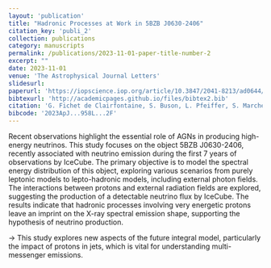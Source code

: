 ```yaml
---
layout: 'publication'
title: "Hadronic Processes at Work in 5BZB J0630‑2406"
citation_key: 'publi_2'
collection: publications
category: manuscripts
permalink: /publications/2023-11-01-paper-title-number-2
excerpt: ""
date: 2023-11-01
venue: 'The Astrophysical Journal Letters'
slidesurl: 
paperurl: 'https://iopscience.iop.org/article/10.3847/2041-8213/ad0644/pdf'
bibtexurl: 'http://academicpages.github.io/files/bibtex2.bib'
citation: 'G. Fichet de Clairfontaine, S. Buson, L. Pfeiffer, S. Marchesi, A. Azzollini, V. Baghmanyan, A. Tramacere, E. Barbano, and L. Oswald (2023). "Hadronic processes at Work in 5BZB J0630-2406." <i>The Astrophysical Journal Letters</i>. Volume 958.'
bibcode: '2023ApJ...958L...2F'
---
```

Recent observations highlight the essential role of AGNs in producing high-energy neutrinos. This study focuses on the object 5BZB J0630-2406, recently associated with neutrino emission during the first 7 years of observations by IceCube. The primary objective is to model the spectral energy distribution of this object, exploring various scenarios from purely leptonic models to lepto-hadronic models, including external photon fields. The interactions between protons and external radiation fields are explored, suggesting the production of a detectable neutrino flux by IceCube. The results indicate that hadronic processes involving very energetic protons leave an imprint on the X-ray spectral emission shape, supporting the hypothesis of neutrino production.

→ This study explores new aspects of the future integral model, particularly the impact of protons in jets, which is vital for understanding multi-messenger emissions.